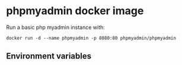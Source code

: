 # phpmyadmin docker image

Run a basic php myadmin instance with:

    docker run -d --name phpmyadmin -p 8080:80 phpmyadmin/phpmyadmin


## Environment variables
